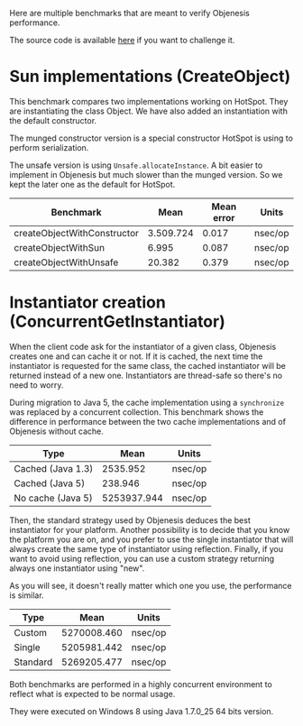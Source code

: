 Here are multiple benchmarks that are meant to verify Objenesis performance.

The source code is available [here](https://github.com/easymock/objenesis/tree/master/benchmark) if you want to challenge it.

# Sun implementations (CreateObject)

This benchmark compares two implementations working on HotSpot. They are instantiating the class Object. We have also added an instantiation with the default constructor.

The munged constructor version is a special constructor HotSpot is using to perform serialization.

The unsafe version is using `Unsafe.allocateInstance`. A bit easier to implement in Objenesis but much slower than the munged version. So we kept the later one as the default for HotSpot.

Benchmark                  |Mean     |Mean error|Units
---------------------------|---------|----------|-------
createObjectWithConstructor|3.509.724|0.017     |nsec/op
createObjectWithSun        |6.995    |0.087     |nsec/op
createObjectWithUnsafe     |20.382   |0.379     |nsec/op

# Instantiator creation (ConcurrentGetInstantiator)

When the client code ask for the instantiator of a given class, Objenesis creates one and can cache it or not. If it is cached, the next time the instantiator is requested for the same class, the cached instantiator will be returned instead of a new one. Instantiators are thread-safe so there's no need to worry.

During migration to Java 5, the cache implementation using a `synchronize` was replaced by a concurrent collection. This benchmark shows the difference in performance between the two cache implementations and of Objenesis without cache.

Type             |Mean       |Units
-----------------|-----------|-------
Cached (Java 1.3)|2535.952   |nsec/op
Cached (Java 5)  |238.946    |nsec/op
No cache (Java 5)|5253937.944|nsec/op

Then, the standard strategy used by Objenesis deduces the best instantiator for your platform. Another possibility is to decide that you know the platform you are on, and you prefer to use the single instantiator that will always create the same type of instantiator using reflection. Finally, if you want to avoid using reflection, you can use a custom strategy returning always one instantiator using "new".

As you will see, it doesn't really matter which one you use, the performance is similar.

Type    |Mean       |Units
--------|-----------|-------
Custom  |5270008.460|nsec/op
Single  |5205981.442|nsec/op
Standard|5269205.477|nsec/op

Both benchmarks are performed in a highly concurrent environment to reflect what is expected to be normal usage.

They were executed on Windows 8 using Java 1.7.0_25 64 bits version.
